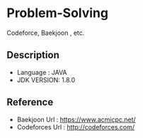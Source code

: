 # Problem-Solving
Codeforce, Baekjoon , etc.

## Description
- Language : JAVA
- JDK VERSION: 1.8.0

## Reference
- Baekjoon Url : https://www.acmicpc.net/
- Codeforces Url : http://codeforces.com/
